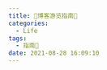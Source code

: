 ```yaml
---
title: 🌟博客游览指南🌟
categories:
  - Life
tags:
  - 指南🧭
date: 2021-08-28 16:09:10
---
```




<!-- more -->
